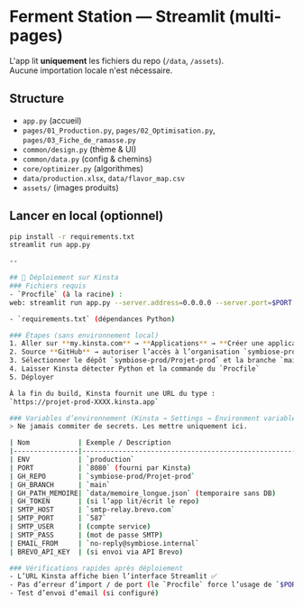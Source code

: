 # Ferment Station — Streamlit (multi-pages)

L'app lit **uniquement** les fichiers du repo (`/data`, `/assets`).  
Aucune importation locale n'est nécessaire.

## Structure
- `app.py` (accueil)
- `pages/01_Production.py`, `pages/02_Optimisation.py`, `pages/03_Fiche_de_ramasse.py`
- `common/design.py` (thème & UI)
- `common/data.py` (config & chemins)
- `core/optimizer.py` (algorithmes)
- `data/production.xlsx`, `data/flavor_map.csv`
- `assets/` (images produits)

## Lancer en local (optionnel)
```bash
pip install -r requirements.txt
streamlit run app.py

--

## 🚀 Déploiement sur Kinsta
### Fichiers requis
- `Procfile` (à la racine) :
web: streamlit run app.py --server.address=0.0.0.0 --server.port=$PORT

- `requirements.txt` (dépendances Python)

### Étapes (sans environnement local)
1. Aller sur **my.kinsta.com** → **Applications** → **Créer une application**  
2. Source **GitHub** → autoriser l’accès à l’organisation `symbiose-prod`  
3. Sélectionner le dépôt `symbiose-prod/Projet-prod` et la branche `main`  
4. Laisser Kinsta détecter Python et la commande du `Procfile`  
5. Déployer

À la fin du build, Kinsta fournit une URL du type :  
`https://projet-prod-XXXX.kinsta.app`

### Variables d’environnement (Kinsta → Settings → Environment variables)
> Ne jamais commiter de secrets. Les mettre uniquement ici.

| Nom            | Exemple / Description                                  |
|----------------|---------------------------------------------------------|
| ENV            | `production`                                           |
| PORT           | `8080` (fourni par Kinsta)                             |
| GH_REPO        | `symbiose-prod/Projet-prod`                            |
| GH_BRANCH      | `main`                                                 |
| GH_PATH_MEMOIRE| `data/memoire_longue.json` (temporaire sans DB)        |
| GH_TOKEN       | (si l’app lit/écrit le repo)                           |
| SMTP_HOST      | `smtp-relay.brevo.com`                                 |
| SMTP_PORT      | `587`                                                  |
| SMTP_USER      | (compte service)                                       |
| SMTP_PASS      | (mot de passe SMTP)                                    |
| EMAIL_FROM     | `no-reply@symbiose.internal`                           |
| BREVO_API_KEY  | (si envoi via API Brevo)                               |

### Vérifications rapides après déploiement
- L’URL Kinsta affiche bien l’interface Streamlit ✅  
- Pas d’erreur d’import / de port (le `Procfile` force l’usage de `$PORT`)  
- Test d’envoi d’email (si configuré)  
